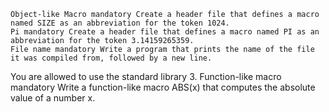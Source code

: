 

    Object-like Macro mandatory Create a header file that defines a macro named SIZE as an abbreviation for the token 1024.
    Pi mandatory Create a header file that defines a macro named PI as an abbreviation for the token 3.14159265359.
    File name mandatory Write a program that prints the name of the file it was compiled from, followed by a new line.

You are allowed to use the standard library 3. Function-like macro mandatory Write a function-like macro ABS(x) that computes the absolute value of a number x.

